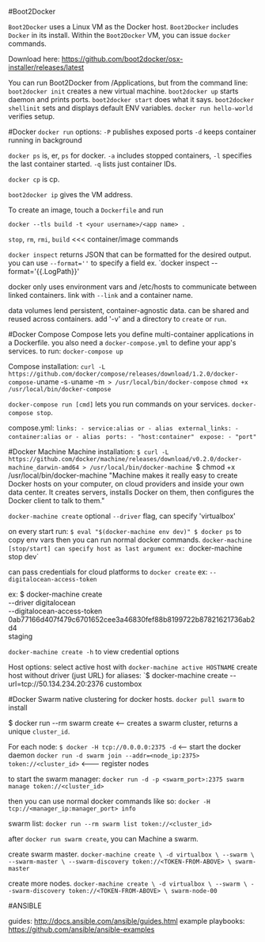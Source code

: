 #Boot2Docker

`Boot2Docker` uses a Linux VM as the Docker host. `Boot2Docker` includes `Docker` in its install.
Within the `Boot2Docker` VM, you can issue `docker` commands.

Download here: https://github.com/boot2docker/osx-installer/releases/latest

You can run Boot2Docker from /Applications, but from the command line:
    `boot2docker init` creates a new virtual machine.
    `boot2docker up` starts daemon and prints ports.
    `boot2docker start` does what it says.
    `boot2docker shellinit` sets and displays default ENV variables.
    `docker run hello-world` verifies setup.


#Docker
`docker run` options:
    `-P` publishes exposed ports
    `-d` keeps container running in background

`docker ps` is, er, `ps` for docker. `-a` includes stopped containers, `-l` specifies the last container started.
    `-q` lists just container IDs.

`docker cp` is cp.

`boot2docker ip` gives the VM address.

To create an image, touch a `Dockerfile` and run
```
docker --tls build -t <your username>/<app name> .
```

`stop`, `rm`, `rmi`, `build` <<< container/image commands

 `docker inspect` returns JSON that can be formatted for the desired output.
you can use `--format=''` to specify a field ex. `docker inspect --format='\{{.LogPath}}'

docker only uses environment vars and /etc/hosts to communicate between linked containers.
link with `--link` and a container name.

data volumes lend persistent, container-agnostic data. can be shared and reused across containers. add '-v' and a directory to `create` or `run`.

#Docker Compose
Compose lets you define multi-container applications in a Dockerfile.
you also need a `docker-compose.yml` to define your app's services.
to run: `docker-compose up`

Compose installation:
`curl -L https://github.com/docker/compose/releases/download/1.2.0/docker-compose-`uname -s`-`uname -m` > /usr/local/bin/docker-compose`
`chmod +x /usr/local/bin/docker-compose`

`docker-compose run [cmd]` lets you run commands on your services.
`docker-compose stop`.

compose.yml:
`links:
    - service:alias
or
    - alias
`
`external_links:
    - container:alias
or
    - alias
`
`ports:
    - "host:container"
`
`expose:
    - "port"
`

#Docker Machine
Machine installation:
`$ curl -L https://github.com/docker/machine/releases/download/v0.2.0/docker-machine_darwin-amd64 > /usr/local/bin/docker-machine
`$ chmod +x /usr/local/bin/docker-machine
"Machine makes it really easy to create Docker hosts on your computer, on cloud providers and inside your own data center. It creates servers, installs Docker on them, then configures the Docker client to talk to them."

`docker-machine create`
optional `--driver` flag, can specify 'virtualbox'

on every start run:
`$ eval "$(docker-machine env dev)"
$ docker ps` to copy env vars
then you can run normal docker commands.
`docker-machine [stop/start]
can specify host as last argument ex: `docker-machine stop dev`

can pass credentials for cloud platforms to `docker create` ex: `--digitalocean-access-token`

ex:
$ docker-machine create \
    --driver digitalocean \
    --digitalocean-access-token 0ab77166d407f479c6701652cee3a46830fef88b8199722b87821621736ab2d4 \
    staging

`docker-machine create -h` to view credential options

Host options:
select active host with `docker-machine active HOSTNAME`
create host without driver (just URL) for aliases:
`$ docker-machine create --url=tcp://50.134.234.20:2376 custombox


#Docker Swarm
native clustering for docker hosts.
`docker pull swarm` to install

$ docker run --rm swarm create <-- creates a swarm cluster, returns a unique `cluster_id`.

For each node:
`$ docker -H tcp://0.0.0.0:2375 -d` <-- start the docker daemon
`docker run -d swarm join --addr=<node_ip:2375> token://<cluster_id>` <--- register nodes

to start the swarm manager:
`docker run -d -p <swarm_port>:2375 swarm manage token://<cluster_id>`

then you can use normal docker commands like so:
`docker -H tcp://<manager_ip:manager_port> info`

swarm list:
`docker run --rm swarm list token://<cluster_id>`

after `docker run swarm create`, you can Machine a swarm.

create swarm master.
`docker-machine create \
    -d virtualbox \
    --swarm \
    --swarm-master \
    --swarm-discovery token://<TOKEN-FROM-ABOVE> \
    swarm-master`

create more nodes.
`docker-machine create \
    -d virtualbox \
    --swarm \
    --swarm-discovery token://<TOKEN-FROM-ABOVE> \
    swarm-node-00`


#ANSIBLE

guides: http://docs.ansible.com/ansible/guides.html
example playbooks: https://github.com/ansible/ansible-examples




